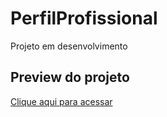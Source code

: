 # PerfilProfissional

Projeto em desenvolvimento

## Preview do projeto
[Clique aqui para acessar](https://henriquegoldani.github.io/PerfilProfissional/)

